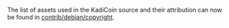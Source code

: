 The list of assets used in the KadiCoin source and their attribution can now be found in [contrib/debian/copyright](../contrib/debian/copyright).
